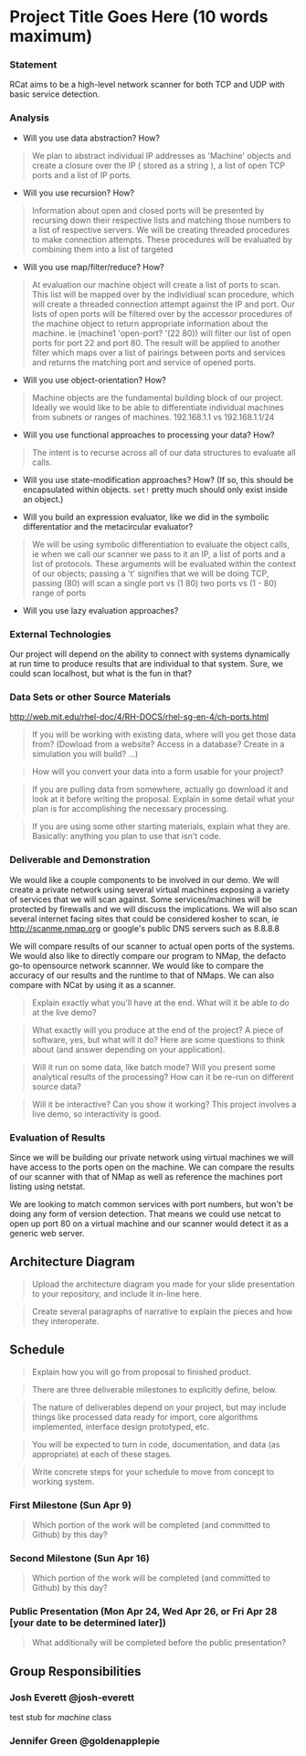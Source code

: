 # Project Title Goes Here (10 words maximum)

### Statement
RCat aims to be a high-level network scanner for both TCP and UDP with basic service detection.
### Analysis

- Will you use data abstraction? How?
>We plan to abstract individual IP addresses as 'Machine' objects and create a closure over the IP ( stored as a string ), a list of open TCP ports and a list of IP ports.

- Will you use recursion? How?

>Information about open and closed ports will be presented by recursing down their respective lists and matching those numbers to a list of respective servers.
We will be creating threaded procedures to make connection attempts. These procedures will be evaluated by combining them into a list of targeted 

- Will you use map/filter/reduce? How? 
>At evaluation our machine object will create a list of ports to scan. This list will be mapped over by the individiual scan procedure, which will create a threaded connection attempt against the IP and port. 
Our lists of open ports will be filtered over by the accessor procedures of the machine object to return appropriate information about the machine. 
ie (machine1 'open-port? '(22 80)) will filter our list of open ports for port 22 and port 80.
The result will be applied to another filter which maps over a list of pairings between ports and services and returns the matching port and service of opened ports.

- Will you use object-orientation? How?
>Machine objects are the fundamental building block of our project. Ideally we would like to be able to differentiate individual machines from subnets or ranges of machines.
192.168.1.1 vs 192.168.1.1/24

- Will you use functional approaches to processing your data? How?
>The intent is to recurse across all of our data structures to evaluate all calls.
- Will you use state-modification approaches? How? (If so, this should be encapsulated within objects. `set!` pretty much should only exist inside an object.)

- Will you build an expression evaluator, like we did in the symbolic differentatior and the metacircular evaluator?
>We will be using symbolic differentiation to evaluate the object calls, ie when we call our scanner we pass to it an IP, a list of ports and a list of protocols. These arguments will be evaluated within the context of our objects; passing a 't' signifies that we will be doing TCP, passing (80) will scan a single port vs (1 80) two ports vs (1 - 80) range of ports
- Will you use lazy evaluation approaches?


### External Technologies
Our project will depend on the ability to connect with systems dynamically at run time to produce results that are individual to that system. Sure, we could scan localhost, but what is the fun in that?

### Data Sets or other Source Materials
http://web.mit.edu/rhel-doc/4/RH-DOCS/rhel-sg-en-4/ch-ports.html

>If you will be working with existing data, where will you get those data from? (Dowload from a website? Access in a database? Create in a simulation you will build? ...)

>How will you convert your data into a form usable for your project?  

>If you are pulling data from somewhere, actually go download it and look at it before writing the proposal. Explain in some detail what your plan is for accomplishing the necessary processing.

>If you are using some other starting materials, explain what they are. Basically: anything you plan to use that isn't code.

### Deliverable and Demonstration
We would like a couple components to be involved in our demo. We will create a private network using several virtual machines exposing a variety of services that we will scan against. Some services/machines will be protected by firewalls and we will discuss the implications. We will also scan several internet facing sites that could be considered kosher to scan, ie http://scanme.nmap.org or google's public DNS servers such as 8.8.8.8

We will compare results of our scanner to actual open ports of the systems.
We would also like to directly compare our program to NMap, the defacto go-to opensource network scannner. We would like to compare the accuracy of our results and the runtime to that of NMaps.
We can also compare with NCat by using it as a scanner.


>Explain exactly what you'll have at the end. What will it be able to do at the live demo?

>What exactly will you produce at the end of the project? A piece of software, yes, but what will it do? Here are some questions to think about (and answer depending on your application).

>Will it run on some data, like batch mode? Will you present some analytical results of the processing? How can it be re-run on different source data?

>Will it be interactive? Can you show it working? This project involves a live demo, so interactivity is good.

### Evaluation of Results
Since we will be building our private network using virtual machines we will have access to the ports open on the machine. We can compare the results of our scanner with that of NMap as well as reference the machines port listing using netstat. 

We are looking to match common services with port numbers, but won't be doing any form of version detection. That means we could use netcat to open up port 80 on a virtual machine and our scanner would detect it as a generic web server.
## Architecture Diagram
>Upload the architecture diagram you made for your slide presentation to your repository, and include it in-line here.

>Create several paragraphs of narrative to explain the pieces and how they interoperate.

## Schedule
>Explain how you will go from proposal to finished product. 

>There are three deliverable milestones to explicitly define, below.

>The nature of deliverables depend on your project, but may include things like processed data ready for import, core algorithms implemented, interface design prototyped, etc. 

>You will be expected to turn in code, documentation, and data (as appropriate) at each of these stages.

>Write concrete steps for your schedule to move from concept to working system. 

### First Milestone (Sun Apr 9)
>Which portion of the work will be completed (and committed to Github) by this day? 

### Second Milestone (Sun Apr 16)
>Which portion of the work will be completed (and committed to Github) by this day?  

### Public Presentation (Mon Apr 24, Wed Apr 26, or Fri Apr 28 [your date to be determined later])
>What additionally will be completed before the public presentation?

## Group Responsibilities

### Josh Everett @josh-everett
test stub for _machine_ class

### Jennifer Green @goldenapplepie

